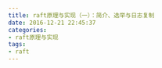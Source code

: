 ```yaml
---
title: raft原理与实现（一）：简介、选举与日志复制
date: 2016-12-21 22:45:37
categories:
- raft原理与实现
tags:
- raft
---
```



